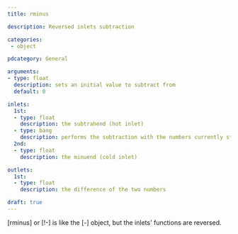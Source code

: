 ```yaml
---
title: rminus

description: Reversed inlets subtraction

categories:
 - object

pdcategory: General

arguments:
- type: float
  description: sets an initial value to subtract from
  default: 0

inlets:
  1st:
  - type: float
    description: the subtrahend (hot inlet)
  - type: bang
    description: performs the subtraction with the numbers currently stored
  2nd:
  - type: float
    description: the minuend (cold inlet)

outlets:
  1st:
  - type: float
    description: the difference of the two numbers

draft: true
---
```


[rminus] or [!-] is like the [-] object, but the inlets' functions are reversed.